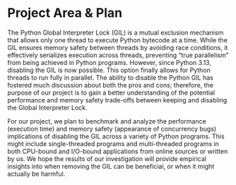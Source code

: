 # Project Area & Plan

The Python Global Interpreter Lock (GIL) is a mutual exclusion mechanism that allows only one thread to execute Python bytecode at a time. While the GIL ensures memory safety between threads by avoiding race conditions, it effectively serializes execution across threads, preventing “true parallelism” from being achieved in Python programs. However, since Python 3.13, disabling the GIL is now possible. This option finally allows for Python threads to run fully in parallel. The ability to disable the Python GIL has fostered much discussion about both the pros and cons; therefore, the purpose of our project is to gain a better understanding of the potential performance and memory safety trade-offs between keeping and disabling the Global Interpreter Lock. 

For our project, we plan to benchmark and analyze the performance (execution time) and memory safety (appearance of concurrency bugs) implications of disabling the GIL across a variety of Python programs. This might include single-threaded programs and multi-threaded programs in both CPU-bound and I/O-bound applications from online sources or written by us. We hope the results of our investigation will provide empirical insights into when removing the GIL can be beneficial, or when it might actually be harmful.
